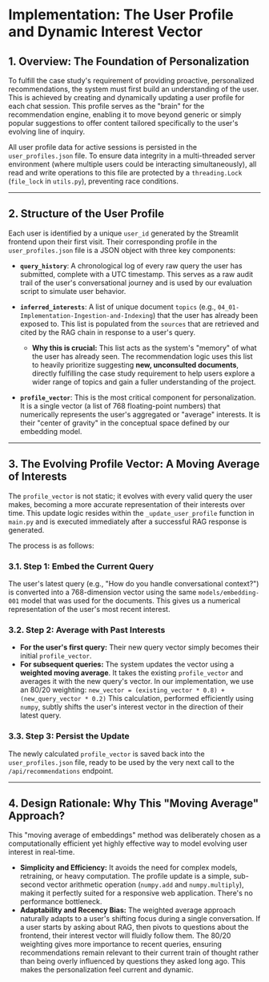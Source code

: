 # Implementation: The User Profile and Dynamic Interest Vector

## 1. Overview: The Foundation of Personalization
To fulfill the case study's requirement of providing proactive, personalized recommendations, the system must first build an understanding of the user. This is achieved by creating and dynamically updating a user profile for each chat session. This profile serves as the "brain" for the recommendation engine, enabling it to move beyond generic or simply popular suggestions to offer content tailored specifically to the user's evolving line of inquiry.

All user profile data for active sessions is persisted in the `user_profiles.json` file. To ensure data integrity in a multi-threaded server environment (where multiple users could be interacting simultaneously), all read and write operations to this file are protected by a `threading.Lock` (`file_lock` in `utils.py`), preventing race conditions.

---

## 2. Structure of the User Profile
Each user is identified by a unique `user_id` generated by the Streamlit frontend upon their first visit. Their corresponding profile in the `user_profiles.json` file is a JSON object with three key components:

*   **`query_history`**: A chronological log of every raw query the user has submitted, complete with a UTC timestamp. This serves as a raw audit trail of the user's conversational journey and is used by our evaluation script to simulate user behavior.

*   **`inferred_interests`**: A list of unique document `topics` (e.g., `04_01-Implementation-Ingestion-and-Indexing`) that the user has already been exposed to. This list is populated from the `sources` that are retrieved and cited by the RAG chain in response to a user's query.
    *   **Why this is crucial:** This list acts as the system's "memory" of what the user has already seen. The recommendation logic uses this list to heavily prioritize suggesting **new, unconsulted documents**, directly fulfilling the case study requirement to help users explore a wider range of topics and gain a fuller understanding of the project.

*   **`profile_vector`**: This is the most critical component for personalization. It is a single vector (a list of 768 floating-point numbers) that numerically represents the user's aggregated or "average" interests. It is their "center of gravity" in the conceptual space defined by our embedding model.

---

## 3. The Evolving Profile Vector: A Moving Average of Interests
The `profile_vector` is not static; it evolves with every valid query the user makes, becoming a more accurate representation of their interests over time. This update logic resides within the `_update_user_profile` function in `main.py` and is executed immediately after a successful RAG response is generated.

The process is as follows:

### 3.1. Step 1: Embed the Current Query
The user's latest query (e.g., "How do you handle conversational context?") is converted into a 768-dimension vector using the same `models/embedding-001` model that was used for the documents. This gives us a numerical representation of the user's most recent interest.

### 3.2. Step 2: Average with Past Interests
*   **For the user's first query:** Their new query vector simply becomes their initial `profile_vector`.
*   **For subsequent queries:** The system updates the vector using a **weighted moving average**. It takes the existing `profile_vector` and averages it with the new query's vector. In our implementation, we use an 80/20 weighting:
    `new_vector = (existing_vector * 0.8) + (new_query_vector * 0.2)`
    This calculation, performed efficiently using `numpy`, subtly shifts the user's interest vector in the direction of their latest query.

### 3.3. Step 3: Persist the Update
The newly calculated `profile_vector` is saved back into the `user_profiles.json` file, ready to be used by the very next call to the `/api/recommendations` endpoint.

---

## 4. Design Rationale: Why This "Moving Average" Approach?
This "moving average of embeddings" method was deliberately chosen as a computationally efficient yet highly effective way to model evolving user interest in real-time.

*   **Simplicity and Efficiency:** It avoids the need for complex models, retraining, or heavy computation. The profile update is a simple, sub-second vector arithmetic operation (`numpy.add` and `numpy.multiply`), making it perfectly suited for a responsive web application. There's no performance bottleneck.
*   **Adaptability and Recency Bias:** The weighted average approach naturally adapts to a user's shifting focus during a single conversation. If a user starts by asking about RAG, then pivots to questions about the frontend, their interest vector will fluidly follow them. The 80/20 weighting gives more importance to recent queries, ensuring recommendations remain relevant to their current train of thought rather than being overly influenced by questions they asked long ago. This makes the personalization feel current and dynamic.